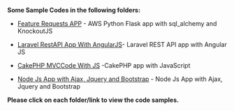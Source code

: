 
**Some Sample Codes in the following folders:**

* [Feature Requests APP](https://github.com/sarulse/SampleCode/tree/master/featurerequestsapp) - AWS Python Flask app with sql_alchemy and KnockoutJS

* [Laravel RestAPI App With AngularJS](https://github.com/sarulse/SampleCode/blob/master/productlaravelapp)- Laravel REST API app with Angular JS

* [CakePHP MVCCode With JS](https://github.com/sarulse/SampleCode/blob/master/CakePHPMVCcodewithJS) -CakePHP app with JavaScript

* [Node Js App with Ajax, Jquery and Bootstrap](https://github.com/sarulse/SampleCode/tree/master/employeeNodeApp) - Node Js App with Ajax, Jquery and Bootstrap


__Please click on each folder/link to view the code samples.__
